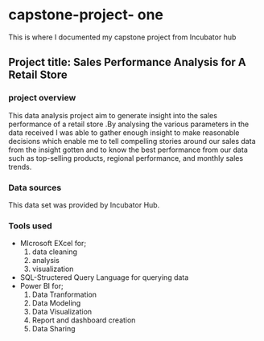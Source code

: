 # capstone-project- one
This is where I documented my capstone project from Incubator hub

## Project title: Sales Performance Analysis for A Retail Store

### project overview
This data analysis project aim to generate insight into the sales performance of a retail store .By analysing the various parameters in the data received I was able to gather enough insight to make reasonable decisions which enable me  to tell compelling  stories around our sales data from the insight gotten and to know the best performance from our data such as top-selling products, regional performance, and monthly sales trends.

### Data sources
This data set  was provided by Incubator Hub.

### Tools used 
- MIcrosoft EXcel for;
   1. data cleaning
   2.  analysis
   3.   visualization
- SQL-Structered Query Language for querying data
- Power BI for;
   1. Data Tranformation
   2. Data Modeling
   3. Data Visualization
   4. Report and dashboard creation
   5. Data Sharing

